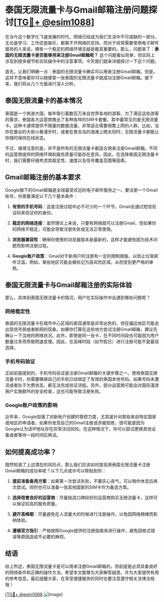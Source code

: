 # 泰国无限流量卡与Gmail邮箱注册问题探讨[[TG💪+ @esim1088](https://t.me/s/esim1088)]

在当今这个数字化飞速发展的时代，网络已经成为我们生活中不可或缺的一部分。无论是学习、工作还是娱乐，都离不开网络的支持。而对于经常需要使用电子邮件服务的人来说，拥有一个稳定的网络环境无疑是极其重要的。那么，问题来了：**泰国的无限流量卡是否能够用来注册Gmail邮箱呢？** 这个问题看似简单，但实际上涉及到很多细节和实际操作中的注意事项。今天我们就来详细探讨一下这个问题。

首先，让我们明确一点：泰国的无限流量卡确实可以用来注册Gmail邮箱。但是，这并不意味着你可以随便拿一张泰国的无限流量卡就成功注册Gmail邮箱。接下来，我们将从几个方面进行深入分析。

## 泰国无限流量卡的基本情况

泰国是一个旅游大国，每年吸引着数百万来自世界各地的游客。为了满足这些游客的需求，泰国各大运营商推出了各种各样的SIM卡套餐，其中最常见的是无限流量卡。这种卡通常提供不限量的数据流量，非常适合需要频繁上网的人群。比如，当你在曼谷的大街小巷漫步时，或者在普吉岛的海滩上晒太阳时，无限流量卡都能让你随时保持在线状态。

不过，值得注意的是，并不是所有的无限流量卡都适合用来注册Gmail邮箱。不同的运营商提供的网络环境和服务质量可能存在差异。因此，在选择泰国无限流量卡时，我们需要仔细考虑其稳定性、速度以及信号覆盖范围等因素。

## Gmail邮箱注册的基本要求

Google旗下的Gmail邮箱是全球最受欢迎的电子邮件服务之一。要注册一个Gmail账号，你需要满足以下几个基本条件：

1. **有效的手机号码**：这是注册过程中必不可少的一个环节。Gmail会通过短信验证码来验证你的身份。
   
2. **稳定的网络连接**：虽然理论上来说，只要有网络就可以注册Gmail，但如果你的网络不稳定，可能会导致注册失败或无法正常使用。

3. **浏览器兼容性**：确保你使用的浏览器版本是最新的，这样才能避免因为技术问题而影响注册过程。

4. **Google账户政策**：Gmail对于新用户的注册有一定的限制措施，以防止垃圾邮件泛滥。例如，某些地区可能会被标记为高风险区域，从而受到更严格的审核。

## 泰国无限流量卡与Gmail邮箱注册的实际体验

那么，具体到泰国无限流量卡的情况，用户在实际操作中会遇到哪些问题呢？

### 网络稳定性

泰国的无限流量卡在城市中心区域的表现通常是非常出色的，但在偏远地区可能会出现信号弱或者断网的现象。如果你打算在这些地方尝试注册Gmail邮箱，建议先确认一下当地的网络状况。此外，即使是同一张卡，在不同时间段也可能因为用户数量过多而导致网速变慢。因此，在高峰时段（如节假日）进行注册可能不是最佳选择。

### 手机号码验证

正如前面提到的，手机号码验证是注册Gmail邮箱的关键步骤之一。使用泰国无限流量卡时，你需要确保自己的手机已经绑定了有效的泰国本地号码。如果号码未激活或者处于欠费状态，都无法完成验证流程。另外，部分运营商可能会对国际漫游用户实施额外的安全检查，这也可能导致注册失败。

### Google账户政策的影响

近年来，Google加强了对新账户创建的管控力度，尤其是针对那些来自特定国家或地区的申请者。如果你发现自己的Gmail注册请求被拒绝，很可能是因为Google认为该IP地址存在异常活动风险。在这种情况下，你可以尝试更换其他设备或者等待一段时间后再试。

## 如何提高成功率？

既然知道了上述潜在的风险点，那么我们应该如何提高用泰国无限流量卡注册Gmail邮箱的成功率呢？以下几点或许可以帮助到你：

1. **提前准备备用方案**：如果第一次尝试失败，不要灰心丧气，可以稍作休息后再次尝试。同时也可以准备一张其他国家的SIM卡作为备选方案。

2. **选择信誉良好的运营商**：尽量挑选口碑较好的运营商购买无限流量卡，这样可以保证较高的服务质量。

3. **避开高峰期**：尽量避免在人流量大的时候进行注册操作，以免因网络拥堵而影响体验。

4. **遵循官方指引**：严格按照Google提供的注册指南来进行操作，避免因格式错误等原因造成不必要的麻烦。

## 结语

综上所述，泰国无限流量卡是可以用来注册Gmail邮箱的，但前提是必须具备良好的网络条件和正确的操作方法。希望本文能够为大家解答疑惑，并为大家提供有用的参考信息。最后提醒大家，在享受便捷服务的同时也要注意遵守相关法律法规哦！

[[TG💪+ @esim1088](https://t.me/s/esim1088) ![Image](https://i.postimg.cc/4NQfJmqS/Snipaste-2025-05-13-00-14-12.png)]
